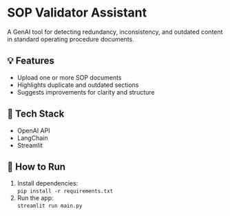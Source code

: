 # SOP Validator Assistant

A GenAI tool for detecting redundancy, inconsistency, and outdated content in standard operating procedure documents.

## 💡 Features
- Upload one or more SOP documents
- Highlights duplicate and outdated sections
- Suggests improvements for clarity and structure

## 🔧 Tech Stack
- OpenAI API
- LangChain
- Streamlit

## 🚀 How to Run
1. Install dependencies:  
   `pip install -r requirements.txt`
2. Run the app:  
   `streamlit run main.py`
